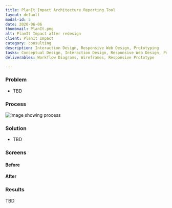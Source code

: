 ```yaml
---
title: PlanIt Impact Architecture Reporting Tool
layout: default
modal-id: 5
date: 2020-06-06
thumbnail: PlanIt.png
alt: PlanIt Impact after redesign
client: PlanIt Impact
category: consulting
description: Interaction Design, Responsive Web Design, Prototyping
tasks: Conceptual Design, Interaction Design, Responsive Web Design, Prototyping
deliverables: Workflow Diagrams, Wireframes, Responsive Prototype

---
```

### Problem
* TBD

### Process
![Image showing process ](./img/portfolio/TBD)
### Solution
* TBD

### Screens
#### Before
#### After


### Results
TBD
